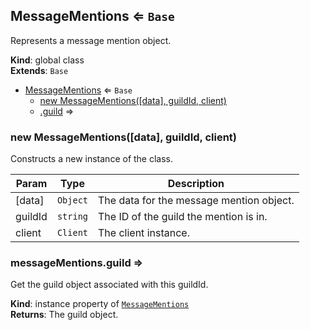 <a name="MessageMentions"></a>

## MessageMentions ⇐ <code>Base</code>
Represents a message mention object.

**Kind**: global class  
**Extends**: <code>Base</code>  

* [MessageMentions](#MessageMentions) ⇐ <code>Base</code>
    * [new MessageMentions([data], guildId, client)](#new_MessageMentions_new)
    * [.guild](#MessageMentions+guild) ⇒

<a name="new_MessageMentions_new"></a>

### new MessageMentions([data], guildId, client)
Constructs a new instance of the class.


| Param | Type | Description |
| --- | --- | --- |
| [data] | <code>Object</code> | The data for the message mention object. |
| guildId | <code>string</code> | The ID of the guild the mention is in. |
| client | <code>Client</code> | The client instance. |

<a name="MessageMentions+guild"></a>

### messageMentions.guild ⇒
Get the guild object associated with this guildId.

**Kind**: instance property of [<code>MessageMentions</code>](#MessageMentions)  
**Returns**: The guild object.  
